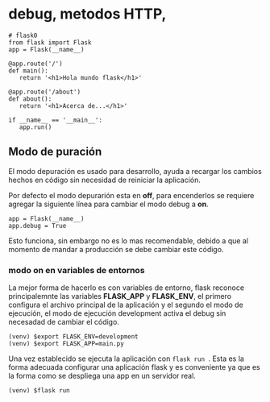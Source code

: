 # debug, metodos HTTP,

```
# flask0
from flask import Flask
app = Flask(__name__)

@app.route('/')
def main():
   return '<h1>Hola mundo flask</h1>'

@app.route('/about')
def about():
   return '<h1>Acerca de...</h1>'

if __name__ == '__main__':
   app.run()
```

## Modo de puración
El modo depuración es usado para  desarrollo, ayuda a recargar los cambios hechos en código sin necesidad de reiniciar la aplicación.


Por defecto el modo depurarión esta en **off**, para encenderlos se requiere agregar la siguiente línea para cambiar el modo debug a **on**.

```
app = Flask(__name__)
app.debug = True
```

Esto funciona, sin embargo no es lo mas recomendable, debido a que al momento de mandar a producción se debe cambiar este código.

### modo on en variables de entornos
La mejor forma de hacerlo es con variables de entorno, flask reconoce principalemnte las variables **FLASK_APP** y **FLASK_ENV**, el primero configura el archivo principal de la aplicación y el segundo el modo de ejecución, el modo de ejecución development activa el debug sin necesadad de cambiar el código.

```
(venv) $export FLASK_ENV=development
(venv) $export FLASK_APP=main.py

```

Una vez establecido se ejecuta la aplicación con ```flask run ```.  Esta es la forma adecuada configurar una aplicación flask y es conveniente ya que es la forma como se despliega una app en un servidor real.

```
(venv) $flask run
```
